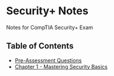 # Security+ Notes

Notes for CompTIA Security+ Exam

## Table of Contents

- [Pre-Assessment Questions]()
- [Chapter 1 - Mastering Security Basics]()
